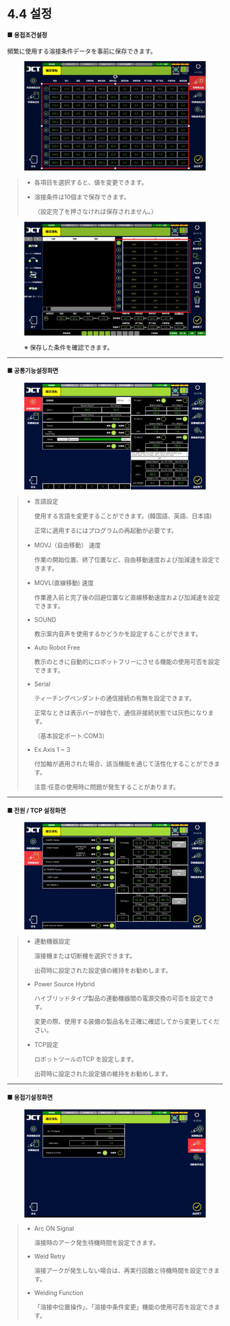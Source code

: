 # 4.4 설정

#### ■ 용접조건설정

頻繁に使用する溶接条件データを事前に保存できます。

<figure><img src="img/set_1.jpg" alt=""><figcaption></figcaption></figure>

> * 各項目を選択すると、値を変更できます。
> *   溶接条件は10個まで保存できます。
>
>     （設定完了を押さなければ保存されません。）

<figure><img src="img/set_2.jpg" alt=""><figcaption><p>※ 保存した条件を確認できます。</p></figcaption></figure>

***

#### ■ 공통기능설정화면

<figure><img src="img/set_3.jpg" alt=""><figcaption></figcaption></figure>

> *   言語設定
>
>     使用する言語を変更することができます。(韓国語、英語、日本語)
>
>     正常に適用するにはプログラムの再起動が必要です。
> *   MOVJ（自由移動） 速度
>
>     作業の開始位置、終了位置など、自由移動速度および加減速を設定できます。
> *   MOVL(直線移動) 速度
>
>     作業進入前と完了後の回避位置など直線移動速度および加減速を設定できます。
> *   SOUND
>
>     教示案内音声を使用するかどうかを設定することができます。
> *   Auto Robot Free
>
>     教示のときに自動的にロボットフリーにさせる機能の使用可否を設定できます。
> *   Serial
>
>     ティーチングペンダントの通信接続の有無を設定できます。
>
>     正常なときは表示バーが緑色で、通信非接続状態では灰色になります。
>
>     （基本設定ポート:COM3）
> *   Ex.Axis 1 \~ 3
>
>     付加軸が適用された場合、該当機能を通じて活性化することができます。
>
>     注意:任意の使用時に問題が発生することがあります。

***

#### ■ 전원 / TCP 설정화면

<figure><img src="img/set_4.jpg" alt=""><figcaption></figcaption></figure>

> *   連動機器設定
>
>     溶接機または切断機を選択できます。
>
>     出荷時に設定された設定値の維持をお勧めします。
> *   Power Source Hybrid
>
>     ハイブリッドタイプ製品の連動機器間の電源交換の可否を設定できす。
>
>     変更の際、使用する装備の製品名を正確に確認してから変更してください。
> *   TCP設定
>
>     ロボットツールのTCP を設定します。
>
>     出荷時に設定された設定値の維持をお勧めします。

***

#### ■ 용접기설정화면

<figure><img src="img/set_5.jpg" alt=""><figcaption></figcaption></figure>

> *   Arc ON Signal
>
>     溶接時のアーク発生待機時間を設定できます。
> *   Weld Retry
>
>     溶接アークが発生しない場合は、再実行回数と待機時間を設定できます。
> *   Welding Function
>
>     「溶接中位置操作」、「溶接中条件変更」機能の使用可否を設定できます。
